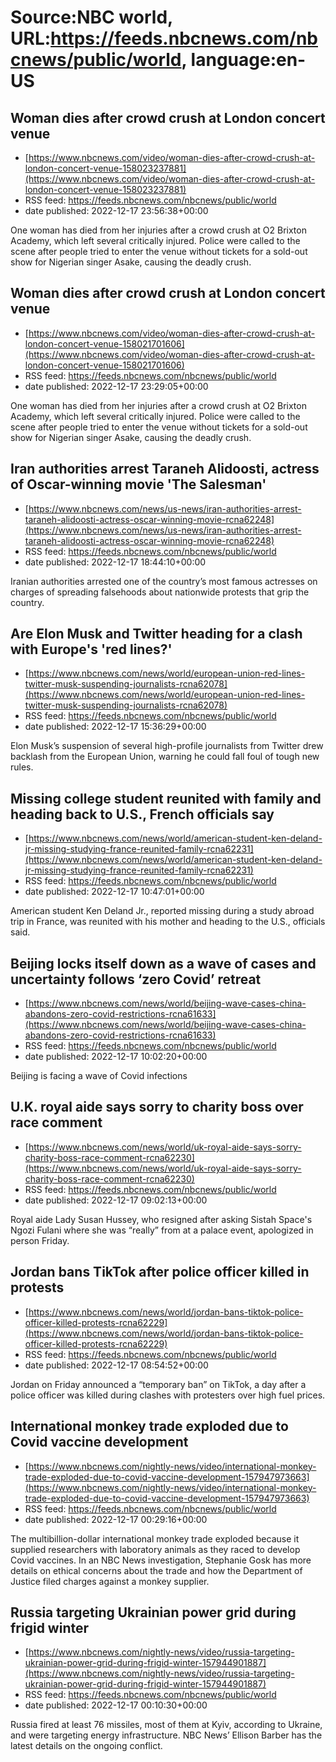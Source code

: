 # Source:NBC world, URL:https://feeds.nbcnews.com/nbcnews/public/world, language:en-US

## Woman dies after crowd crush at London concert venue
 - [https://www.nbcnews.com/video/woman-dies-after-crowd-crush-at-london-concert-venue-158023237881](https://www.nbcnews.com/video/woman-dies-after-crowd-crush-at-london-concert-venue-158023237881)
 - RSS feed: https://feeds.nbcnews.com/nbcnews/public/world
 - date published: 2022-12-17 23:56:38+00:00

One woman has died from her injuries after a crowd crush at O2 Brixton Academy, which left several critically injured. Police were called to the scene after people tried to enter the venue without tickets for a sold-out show for Nigerian singer Asake, causing the deadly crush.

## Woman dies after crowd crush at London concert venue
 - [https://www.nbcnews.com/video/woman-dies-after-crowd-crush-at-london-concert-venue-158021701606](https://www.nbcnews.com/video/woman-dies-after-crowd-crush-at-london-concert-venue-158021701606)
 - RSS feed: https://feeds.nbcnews.com/nbcnews/public/world
 - date published: 2022-12-17 23:29:05+00:00

One woman has died from her injuries after a crowd crush at O2 Brixton Academy, which left several critically injured. Police were called to the scene after people tried to enter the venue without tickets for a sold-out show for Nigerian singer Asake, causing the deadly crush.

## Iran authorities arrest Taraneh Alidoosti, actress of Oscar-winning movie  'The Salesman'
 - [https://www.nbcnews.com/news/us-news/iran-authorities-arrest-taraneh-alidoosti-actress-oscar-winning-movie-rcna62248](https://www.nbcnews.com/news/us-news/iran-authorities-arrest-taraneh-alidoosti-actress-oscar-winning-movie-rcna62248)
 - RSS feed: https://feeds.nbcnews.com/nbcnews/public/world
 - date published: 2022-12-17 18:44:10+00:00

Iranian authorities arrested one of the country’s most famous actresses on charges of spreading falsehoods about nationwide protests that grip the country.

## Are Elon Musk and Twitter heading for a clash with Europe's 'red lines?'
 - [https://www.nbcnews.com/news/world/european-union-red-lines-twitter-musk-suspending-journalists-rcna62078](https://www.nbcnews.com/news/world/european-union-red-lines-twitter-musk-suspending-journalists-rcna62078)
 - RSS feed: https://feeds.nbcnews.com/nbcnews/public/world
 - date published: 2022-12-17 15:36:29+00:00

Elon Musk’s suspension of several high-profile journalists from Twitter drew backlash from the European Union, warning he could fall foul of tough new rules.

## Missing college student reunited with family and heading back to U.S., French officials say
 - [https://www.nbcnews.com/news/world/american-student-ken-deland-jr-missing-studying-france-reunited-family-rcna62231](https://www.nbcnews.com/news/world/american-student-ken-deland-jr-missing-studying-france-reunited-family-rcna62231)
 - RSS feed: https://feeds.nbcnews.com/nbcnews/public/world
 - date published: 2022-12-17 10:47:01+00:00

American student Ken Deland Jr., reported missing during a study abroad trip in France, was reunited with his mother and heading to the U.S., officials said.

## Beijing locks itself down as a wave of cases and uncertainty follows ‘zero Covid’ retreat
 - [https://www.nbcnews.com/news/world/beijing-wave-cases-china-abandons-zero-covid-restrictions-rcna61633](https://www.nbcnews.com/news/world/beijing-wave-cases-china-abandons-zero-covid-restrictions-rcna61633)
 - RSS feed: https://feeds.nbcnews.com/nbcnews/public/world
 - date published: 2022-12-17 10:02:20+00:00

Beijing is facing a wave of Covid infections

## U.K. royal aide says sorry to charity boss over race comment
 - [https://www.nbcnews.com/news/world/uk-royal-aide-says-sorry-charity-boss-race-comment-rcna62230](https://www.nbcnews.com/news/world/uk-royal-aide-says-sorry-charity-boss-race-comment-rcna62230)
 - RSS feed: https://feeds.nbcnews.com/nbcnews/public/world
 - date published: 2022-12-17 09:02:13+00:00

Royal aide Lady Susan Hussey, who resigned after asking Sistah Space's Ngozi Fulani where she was “really” from at a palace event, apologized in person Friday.

## Jordan bans TikTok after police officer killed in protests
 - [https://www.nbcnews.com/news/world/jordan-bans-tiktok-police-officer-killed-protests-rcna62229](https://www.nbcnews.com/news/world/jordan-bans-tiktok-police-officer-killed-protests-rcna62229)
 - RSS feed: https://feeds.nbcnews.com/nbcnews/public/world
 - date published: 2022-12-17 08:54:52+00:00

Jordan on Friday announced a “temporary ban” on TikTok, a day after a police officer was killed during clashes with protesters over high fuel prices.

## International monkey trade exploded due to Covid vaccine development
 - [https://www.nbcnews.com/nightly-news/video/international-monkey-trade-exploded-due-to-covid-vaccine-development-157947973663](https://www.nbcnews.com/nightly-news/video/international-monkey-trade-exploded-due-to-covid-vaccine-development-157947973663)
 - RSS feed: https://feeds.nbcnews.com/nbcnews/public/world
 - date published: 2022-12-17 00:29:16+00:00

The multibillion-dollar international monkey trade exploded because it supplied researchers with laboratory animals as they raced to develop Covid vaccines. In an NBC News investigation, Stephanie Gosk has more details on ethical concerns about the trade and how the Department of Justice filed charges against a monkey supplier.

## Russia targeting Ukrainian power grid during frigid winter
 - [https://www.nbcnews.com/nightly-news/video/russia-targeting-ukrainian-power-grid-during-frigid-winter-157944901887](https://www.nbcnews.com/nightly-news/video/russia-targeting-ukrainian-power-grid-during-frigid-winter-157944901887)
 - RSS feed: https://feeds.nbcnews.com/nbcnews/public/world
 - date published: 2022-12-17 00:10:30+00:00

Russia fired at least 76 missiles, most of them at Kyiv, according to Ukraine, and were targeting energy infrastructure. NBC News’ Ellison Barber has the latest details on the ongoing conflict.

